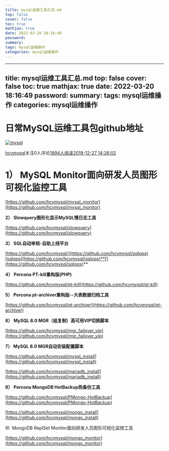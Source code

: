 ```yaml
---
title: mysql运维工具汇总.md
top: false
cover: false
toc: true
mathjax: true
date: 2022-03-20 18:16:49
password:
summary:
tags: mysql运维操作
categories: mysql运维操作
---
```

---
title: mysql运维工具汇总.md
top: false
cover: false
toc: true
mathjax: true
date: 2022-03-20 18:16:49
password:
summary:
tags: mysql运维操作
categories: mysql运维操作
---
# 日常MySQL运维工具包github地址

[![mysql](https://upload-images.jianshu.io/upload_images/13965490-5a9409f1f09af438?imageMogr2/auto-orient/strip%7CimageView2/2/w/1240)](https://blog.51cto.com/hcymysql) 

[hcymysql](https://blog.51cto.com/hcymysql)关注0人评论[1894人阅读](javascript:;)[2019-12-27 14:26:02](javascript:;)

# 1） MySQL Monitor面向研发人员图形可视化监控工具

[https://github.com/hcymysql/mysql_monitor](https://github.com/hcymysql/mysql_monitor)

**2） Slowquery图形化显示MySQL慢日志工具**

[https://github.com/hcymysql/slowquery](https://github.com/hcymysql/slowquery) 

**3） SQL自动审核-自助上线平台**

[https://github.com/hcymysql/](https://github.com/hcymysql/sqlops)[sqlops](https://github.com/hcymysql/sqlops)**[](https://github.com/hcymysql/sqlops)** 

**4） Percona PT-kill重构版(PHP)**

[https://github.com/hcymysql/pt-kill](https://github.com/hcymysql/pt-kill)

**5） Percona pt-archiver重构版--大表数据归档工具**  

[https://github.com/hcymysql/pt-archiver](https://github.com/hcymysql/pt-archiver)

**6） MySQL 8.0 MGR（组复制）高可用VIP切换脚本**

[https://github.com/hcymysql/mgr_failover_vip](https://github.com/hcymysql/mgr_failover_vip)

**7） MySQL 8.0 MGR自动安装配置脚本**

[https://github.com/hcymysql/mysql_install](https://github.com/hcymysql/mysql_install)

[https://github.com/hcymysql/mariadb_install](https://github.com/hcymysql/mariadb_install)

**8） Percona MongoDB HotBackup热备份工具**

[https://github.com/hcymysql/PMongo-HotBackup](https://github.com/hcymysql/PMongo-HotBackup)

[https://github.com/hcymysql/mongo_install](https://github.com/hcymysql/mongo_install)

9)  MongoDB ReplSet Monitor面向研发人员图形可视化监控工具

[https://github.com/hcymysql/mongo_monitor](https://github.com/hcymysql/mongo_monitor)

